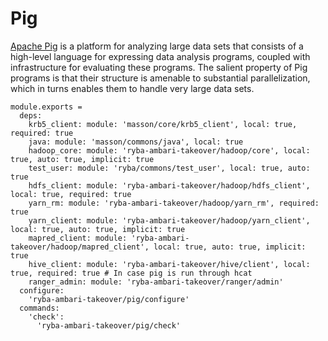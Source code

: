 
# Pig

[Apache Pig](https://pig.apache.org/) is a platform for analyzing large data sets that consists of a
high-level language for expressing data analysis programs, coupled with
infrastructure for evaluating these programs. The salient property of Pig
programs is that their structure is amenable to substantial parallelization,
which in turns enables them to handle very large data sets.

    module.exports =
      deps:
        krb5_client: module: 'masson/core/krb5_client', local: true, required: true
        java: module: 'masson/commons/java', local: true
        hadoop_core: module: 'ryba-ambari-takeover/hadoop/core', local: true, auto: true, implicit: true
        test_user: module: 'ryba/commons/test_user', local: true, auto: true
        hdfs_client: module: 'ryba-ambari-takeover/hadoop/hdfs_client', local: true, required: true
        yarn_rm: module: 'ryba-ambari-takeover/hadoop/yarn_rm', required: true
        yarn_client: module: 'ryba-ambari-takeover/hadoop/yarn_client', local: true, auto: true, implicit: true
        mapred_client: module: 'ryba-ambari-takeover/hadoop/mapred_client', local: true, auto: true, implicit: true
        hive_client: module: 'ryba-ambari-takeover/hive/client', local: true, required: true # In case pig is run through hcat
        ranger_admin: module: 'ryba-ambari-takeover/ranger/admin'
      configure:
        'ryba-ambari-takeover/pig/configure'
      commands:
        'check':
          'ryba-ambari-takeover/pig/check'
